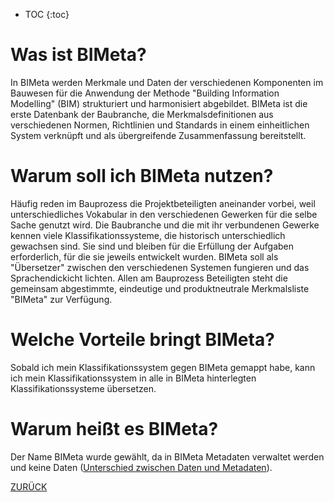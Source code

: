 * TOC
{:toc}

# Was ist BIMeta?
In BIMeta werden Merkmale und Daten der verschiedenen Komponenten im Bauwesen für die Anwendung der Methode "Building Information Modelling" (BIM) strukturiert und harmonisiert abgebildet. BIMeta ist die erste Datenbank der Baubranche, die Merkmalsdefinitionen aus verschiedenen Normen, Richtlinien und Standards in einem einheitlichen System verknüpft und als übergreifende Zusammenfassung bereitstellt.

# Warum soll ich BIMeta nutzen?
Häufig reden im Bauprozess die Projektbeteiligten aneinander vorbei, weil unterschiedliches Vokabular in den verschiedenen Gewerken für die selbe Sache genutzt wird.
Die Baubranche und die mit ihr verbundenen Gewerke kennen viele Klassifikationssysteme, die historisch unterschiedlich gewachsen sind. Sie sind und bleiben für die Erfüllung der Aufgaben erforderlich, für die sie jeweils entwickelt wurden. BIMeta soll als "Übersetzer" zwischen den verschiedenen Systemen fungieren und das Sprachendickicht lichten.
Allen am Bauprozess Beteiligten steht die gemeinsam abgestimmte, eindeutige und produktneutrale Merkmalsliste "BIMeta" zur Verfügung.

# Welche Vorteile bringt BIMeta?
Sobald ich mein Klassifikationssystem gegen BIMeta gemappt habe, kann ich mein Klassifikationssystem in alle in BIMeta hinterlegten Klassifikationssysteme übersetzen.

# Warum heißt es BIMeta?
Der Name BIMeta wurde gewählt, da in BIMeta Metadaten verwaltet werden und keine Daten ([Unterschied zwischen Daten und Metadaten](3.3_weitereErlaeuterungen.md#Unterschied-von-Daten-und-Metadaten)).


[ZURÜCK](https://bimeta-steuerkreis.github.io/Anwenderhilfe/)
